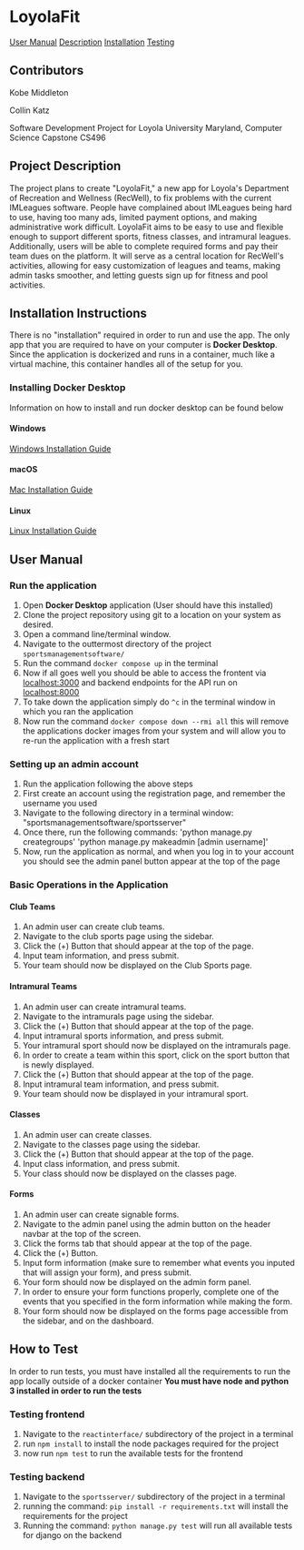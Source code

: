 # LoyolaFit
[User Manual](#User-Manual)
[Description](#Project-Description)
[Installation](#Installation-Instructions)
[Testing](#How-to-Test)
## Contributors
Kobe Middleton

Collin Katz

Software Development Project for Loyola University Maryland, Computer Science Capstone CS496

## Project Description
The project plans to create "LoyolaFit," a new app for Loyola's Department of Recreation and Wellness (RecWell), to fix problems with the current IMLeagues software. People have complained about IMLeagues being hard to use, having too many ads, limited payment options, and making administrative work difficult. LoyolaFit aims to be easy to use and flexible enough to support different sports, fitness classes, and intramural leagues. Additionally, users will be able to complete required forms and pay their team dues on the platform. It will serve as a central location for RecWell's activities, allowing for easy customization of leagues and teams, making admin tasks smoother, and letting guests sign up for fitness and pool activities.

## Installation Instructions
There is no "installation" required in order to run and use the app. The only app that you are required to have on your computer is **Docker Desktop**. Since the application is dockerized and runs in a container, much like a virtual machine, this container handles all of the setup for you.

### Installing Docker Desktop
Information on how to install and run docker desktop can be found below
#### Windows
<a href="https://docs.docker.com/desktop/install/windows-install/">Windows Installation Guide</a>
#### macOS
<a href="https://docs.docker.com/desktop/install/mac-install/">Mac Installation Guide</a>
#### Linux
<a href="https://docs.docker.com/desktop/install/linux-install/">Linux Installation Guide</a>

## User Manual
### Run the application
1. Open **Docker Desktop** application (User should have this installed)
2. Clone the project repository using git to a location on your system as desired.
3. Open a command line/terminal window.
4. Navigate to the outtermost directory of the project `sportsmanagementsoftware/`
5. Run the command `docker compose up` in the terminal
6. Now if all goes well you should be able to access the frontent via <a href="https://localhost:3000">localhost:3000</a> and backend endpoints for the API run on <a href="https://localhost:8000">localhost:8000</a>
7. To take down the application simply do `^c` in the terminal window in which you ran the application
8. Now run the command `docker compose down --rmi all` this will remove the applications docker images from your system and will allow you to re-run the application with a fresh start

### Setting up an admin account
1. Run the application following the above steps
1. First create an account using the registration page, and remember the username you used
2. Navigate to the following directory in a terminal window: "sportsmanagementsoftware/sportsserver"
3. Once there, run the following commands:
  'python manage.py creategroups'
  'python manage.py makeadmin [admin username]'
4. Now, run the application as normal, and when you log in to your account you should see the admin panel button appear at the top of the page

### Basic Operations in the Application
#### Club Teams
1. An admin user can create club teams.
2. Navigate to the club sports page using the sidebar.
3. Click the (+) Button that should appear at the top of the page.
4. Input team information, and press submit.
5. Your team should now be displayed on the Club Sports page.

#### Intramural Teams
1. An admin user can create intramural teams.
2. Navigate to the intramurals page using the sidebar.
3. Click the (+) Button that should appear at the top of the page.
4. Input intramural sports information, and press submit.
5. Your intramural sport should now be displayed on the intramurals page.
6. In order to create a team within this sport, click on the sport button that is newly displayed.
7. Click the (+) Button that should appear at the top of the page.
8. Input intramural team information, and press submit.
9. Your team should now be displayed in your intramural sport.

#### Classes
1. An admin user can create classes.
2. Navigate to the classes page using the sidebar.
3. Click the (+) Button that should appear at the top of the page.
4. Input class information, and press submit.
5. Your class should now be displayed on the classes page.

#### Forms
1. An admin user can create signable forms.
2. Navigate to the admin panel using the admin button on the header navbar at the top of the screen.
3. Click the forms tab that should appear at the top of the page.
4. Click the (+) Button.
5. Input form information (make sure to remember what events you inputed that will assign your form), and press submit.
6. Your form should now be displayed on the admin form panel.
7. In order to ensure your form functions properly, complete one of the events that you specified in the form information while making the form.
8. Your form should now be displayed on the forms page accessible from the sidebar, and on the dashboard.

## How to Test
In order to run tests, you must have installed all the requirements to run the app locally outside of a docker container
**You must have node and python 3 installed in order to run the tests**
### Testing frontend
1. Navigate to the `reactinterface/` subdirectory of the project in a terminal
2. run `npm install` to install the node packages required for the project
3. now run `npm test` to run the available tests for the frontend

### Testing backend
1. Navigate to the `sportsserver/` subdirectory of the project in a terminal
2. running the command: `pip install -r requirements.txt` will install the requirements for the project
3. Running the command: `python manage.py test` will run all available tests for django on the backend
